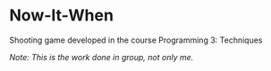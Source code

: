 # Now-It-When
Shooting game developed in the course Programming 3: Techniques

*Note: This is the work done in group, not only me.*
